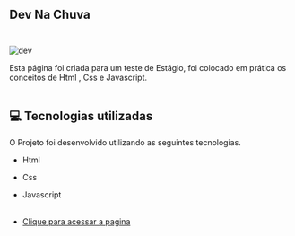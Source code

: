 ## Dev Na Chuva <br/><br/>

![dev](https://user-images.githubusercontent.com/66651121/132107941-bf86fcd9-edfc-4182-86a6-9d84d3416ff2.png)


Esta página foi criada para um teste de Estágio, foi colocado em prática os conceitos de Html , Css e Javascript. <br/> <br/>

## 💻 Tecnologias utilizadas

O Projeto foi desenvolvido utilizando as seguintes tecnologias.

- Html
- Css
- Javascript <br/><br/>

- [Clique para acessar a pagina](  https://welton1986.github.io/EstagioDevNaChuva/)


